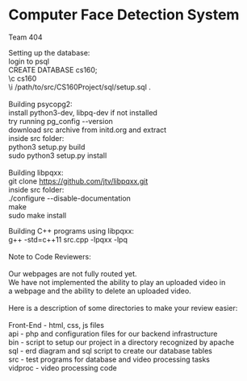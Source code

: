 # Computer Face Detection System
Team 404

Setting up the database: <br />
login to psql <br />
CREATE DATABASE cs160; <br />
\c cs160 <br />
\i /path/to/src/CS160Project/sql/setup.sql . <br />
<br />
Building psycopg2: <br />
install python3-dev, libpq-dev if not installed <br />
try running pg_config --version <br />
download src archive from initd.org and extract <br />
inside src folder: <br />
python3 setup.py build <br />
sudo python3 setup.py install <br />
<br />
Building libpqxx: <br />
git clone https://github.com/jtv/libpqxx.git <br />
inside src folder: <br />
./configure --disable-documentation <br />
make <br />
sudo make install <br />

Building C++ programs using libpqxx: <br />
g++ -std=c++11 src.cpp -lpqxx -lpq <br />
<br />
Note to Code Reviewers: <br />
<br />
Our webpages are not fully routed yet.<br />
We have not implemented the ability to play an uploaded video in <br />
a webpage and the ability to delete an uploaded video. <br />
<br />
Here is a description of some directories to make your review easier:  <br /> 
<br />
Front-End - html, css, js files <br /> 
api - php and configuration files for our backend infrastructure <br />
bin - script to setup our project in a directory recognized by apache <br />
sql - erd diagram and sql script to create our database tables <br />
src - test programs for database and video processing tasks <br />
vidproc - video processing code <br />
